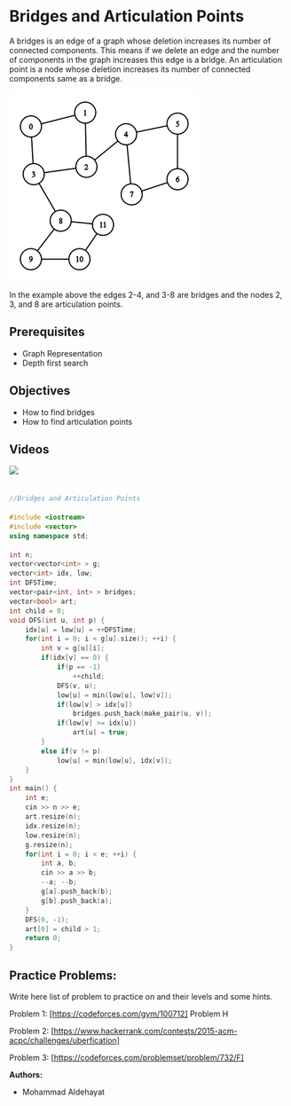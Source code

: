 # Bridges and Articulation Points
A bridges is an edge of a graph whose deletion increases its number of connected components. This means if we delete an edge and the number of components in the graph increases this edge is a bridge.
An articulation point is a node whose deletion increases its number of connected components same as a bridge.

![](https://github.com/Hiasat/JordanCP/blob/master/resources/bridges_graph.png?raw=true)

In the example above the edges 2-4, and 3-8 are bridges and the nodes 2, 3, and 8 are articulation points.

## Prerequisites

* Graph Representation
* Depth first search

## Objectives

* How to find bridges
* How to find articulation points

## Videos 

[![](https://img.youtube.com/vi/VpjykHVul2s/0.jpg)](https://www.youtube.com/watch?v=VpjykHVul2s)

```cpp

//Bridges and Articulation Points

#include <iostream>	
#include <vector>
using namespace std;

int n;
vector<vector<int> > g;
vector<int> idx, low;
int DFSTime;
vector<pair<int, int> > bridges;
vector<bool> art;
int child = 0;
void DFS(int u, int p) {
	idx[u] = low[u] = ++DFSTime;
	for(int i = 0; i < g[u].size(); ++i) {
		int v = g[u][i];
		if(idx[v] == 0) {
			if(p == -1)
				++child;
			DFS(v, u);
			low[u] = min(low[u], low[v]);
			if(low[v] > idx[u])
				bridges.push_back(make_pair(u, v));
			if(low[v] >= idx[u])
				art[u] = true;
		}
		else if(v != p)
			low[u] = min(low[u], idx[v]);
	}
}
int main() {
	int e;
	cin >> n >> e;
	art.resize(n);
	idx.resize(n);
	low.resize(n);
	g.resize(n);
	for(int i = 0; i < e; ++i) {
		int a, b;
		cin >> a >> b;
		--a; --b;
		g[a].push_back(b);
		g[b].push_back(a);
	}
	DFS(0, -1);
	art[0] = child > 1;
	return 0;
}
```

## Practice Problems:

Write here list of problem to practice on and their levels and some hints.

Problem 1: [https://codeforces.com/gym/100712] Problem H

Problem 2: [https://www.hackerrank.com/contests/2015-acm-acpc/challenges/uberfication]

Problem 3: [https://codeforces.com/problemset/problem/732/F]

**Authors:**
* Mohammad Aldehayat
